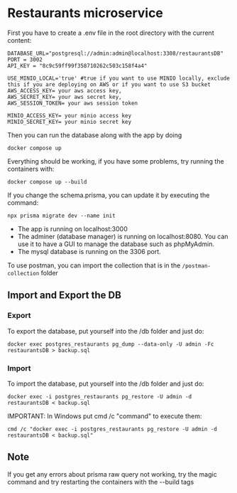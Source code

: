 # Restaurants microservice

First you have to create a .env file in the root directory with the current content:

```
DATABASE_URL="postgresql://admin:admin@localhost:3308/restaurantsDB"
PORT = 3002
API_KEY = "8c9c59ff99f358710262c503c158f4a4"

USE_MINIO_LOCAL='true' #true if you want to use MINIO locally, exclude this if you are deploying on AWS or if you want to use S3 bucket
AWS_ACCESS_KEY= your aws access key,
AWS_SECRET_KEY= your aws secret key,
AWS_SESSION_TOKEN= your aws session token

MINIO_ACCESS_KEY= your minio access key
MINIO_SECRET_KEY= your minio secret key
```

Then you can run the database along with the app by doing

```
docker compose up
```

Everything should be working, if you have some problems, try running the containers with:

```
docker compose up --build
```

If you change the schema.prisma, you can update it by executing the command:

```
npx prisma migrate dev --name init
```

-   The app is running on localhost:3000
-   The adminer (database manager) is running on localhost:8080. You can use it to have a GUI to manage the database such as phpMyAdmin.
-   The mysql database is running on the 3306 port.

To use postman, you can import the collection that is in the `/postman-collection` folder

## Import and Export the DB

### Export

To export the database, put yourself into the /db folder and just do:

```
docker exec postgres_restaurants pg_dump --data-only -U admin -Fc restaurantsDB > backup.sql
```

### Import

To import the database, put yourself into the /db folder and just do:

```
docker exec -i postgres_restaurants pg_restore -U admin -d restaurantsDB < backup.sql
```

IMPORTANT: In Windows put cmd /c "command" to execute them:

```
cmd /c "docker exec -i postgres_restaurants pg_restore -U admin -d restaurantsDB < backup.sql"
```

## Note

If you get any errors about prisma raw query not working, try the magic command and try restarting the containers with the --build tags

